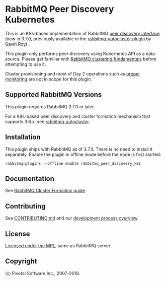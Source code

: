 # RabbitMQ Peer Discovery Kubernetes

This is an K8s-based implementation of RabbitMQ [peer discovery interface](http://www.rabbitmq.com/blog/2018/02/12/peer-discovery-subsystem-in-rabbitmq-3-7/)
(new in 3.7.0, previously available in the [rabbitmq-autocluster plugin](https://github.com/rabbitmq/rabbitmq-autocluster)
by Gavin Roy).

This plugin only performs peer discovery using Kubernetes API as a data source.
Please get familiar with [RabbitMQ clustering fundamentals](https://rabbitmq.com/clustering.html) before attempting
to use it.

Cluster provisioning and most of Day 2 operations such as [proper monitoring](https://rabbitmq.com/monitoring.html)
are not in scope for this plugin.


## Supported RabbitMQ Versions

This plugin requires RabbitMQ 3.7.0 or later.

For a K8s-based peer discovery and cluster formation
mechanism that supports 3.6.x, see [rabbitmq-autocluster](https://github.com/rabbitmq/rabbitmq-autocluster).


## Installation

This plugin ships with RabbitMQ as of 3.7.0. There is no need to install it separately.
Enable the plugin in offline mode before the node is first started:

```
rabbitmq-plugins --offline enable rabbitmq_peer_discovery_k8s
```


## Documentation

See [RabbitMQ Cluster Formation guide](http://www.rabbitmq.com/cluster-formation.html).


## Contributing

See [CONTRIBUTING.md](./CONTRIBUTING.md) and our [development process overview](http://www.rabbitmq.com/github.html).


## License

[Licensed under the MPL](LICENSE-MPL-RabbitMQ), same as RabbitMQ server.


## Copyright

(c) Pivotal Software Inc., 2007-2018.
